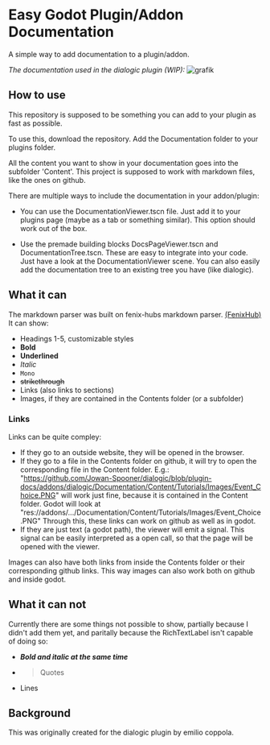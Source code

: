 # Easy Godot Plugin/Addon Documentation

A simple way to add documentation to a plugin/addon.

*The documentation used in the dialogic plugin (WIP):* 
![grafik](https://user-images.githubusercontent.com/42868150/115240238-d4222e00-a11f-11eb-98d1-5a3495192519.png)


## How to use
This repository is supposed to be something you can add to your plugin as fast as possible.

To use this, download the repository. Add the Documentation folder to your plugins folder.

All the content you want to show in your documentation goes into the subfolder 'Content'.
This project is supposed to work with markdown files, like the ones on github.

There are multiple ways to include the documentation in your addon/plugin:

- You can use the DocumentationViewer.tscn file. 
  Just add it to your plugins page (maybe as a tab or something similar). 
  This option should work out of the box.

- Use the premade building blocks DocsPageViewer.tscn and DocumentationTree.tscn.
  These are easy to integrate into your code. Just have a look at the DocumentationViewer scene.
  You can also easily add the documentation tree to an existing tree you have (like dialogic).

## What it can

The markdown parser was built on fenix-hubs markdown parser. [(FenixHub)](https://github.com/fenix-hub/godot-engine.file-editor)
It can show:
  - Headings 1-5, customizable styles
  - **Bold**
  - __Underlined__
  - *Italic*
  - `Mono`
  - ~~strikethrough~~
  - Links (also links to sections)
  - Images, if they are contained in the Contents folder (or a subfolder)

### Links
Links can be quite compley: 
  - If they go to an outside website, they will be opened in the browser.
  - If they go to a file in the Contents folder on github, it will try to open the corresponding file in the Content folder.
    E.g.: "https://github.com/Jowan-Spooner/dialogic/blob/plugin-docs/addons/dialogic/Documentation/Content/Tutorials/Images/Event_Choice.PNG" will work just fine, because it is contained in the Content folder. Godot will look at "res://addons/.../Documentation/Content/Tutorials/Images/Event_Choice.PNG"
    Through this, these links can work on github as well as in godot.
  - If they are just text (a godot path), the viewer will emit a signal.
    This signal can be easily interpreted as a open call, so that the page will be opened with the viewer.

Images can also have both links from inside the Contents folder or their corresponding github links. This way images can also work both on github and inside godot.


## What it can not

Currently there are some things not possible to show, partially because I didn't add them yet, and paritally because the RichTextLabel isn't capable of doing so:
  - ***Bold and italic at the same time***
  - > Quotes
  - Lines

## Background
This was originally created for the dialogic plugin by emilio coppola. 

